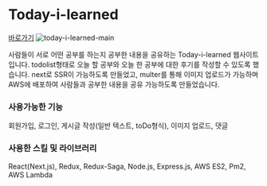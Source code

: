 # Today-i-learned

[바로가기](http://hummingbird.kr/)
![today-i-learned-main](https://user-images.githubusercontent.com/91449200/163106065-1d39c462-958f-473f-9f8e-cd1e7c983c0b.PNG)

사람들이 서로 어떤 공부를 하는지 공부한 내용을 공유하는 Today-i-learned 웹사이트입니다.
todolist형태로 오늘 할 공부와 오늘 한 공부에 대한 후기를 작성할 수 있도록 했습니다.
next로 SSR이 가능하도록 만들었고, multer를 통해 이미지 업로드가 가능하며 AWS에 배포하여 사람들과 공부한 내용을 
공유 가능하도록 만들었습니다.

### 사용가능한 기능
회원가입, 로그인, 게시글 작성(일반 텍스트, toDo형식), 이미지 업로드, 댓글

### 사용한 스킬 및 라이브러리
React(Next.js), Redux, Redux-Saga, Node.js, Express.js, AWS ES2, Pm2, AWS Lambda



